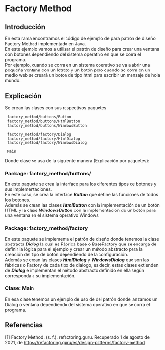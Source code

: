 # Factory Method
## Introducción
En esta rama encontramos el código de ejemplo de para patrón de diseño Factory Method implementado en Java.<br>
En este ejemplo vamos a utilizar el patrón de diseño para crear una ventana con botones dependiendo del sistema operativo en que se corra el programa.<br>
Por ejemplo, cuando se corra en un sistema operativo se va a abrir una pequeña ventana con un letreto y un botón
pero cuando se corra en un medio web se creará un boton de tipo html para escribir un mensaje de hola mundo.

## Explicación
Se crean las clases con sus respectivos paquetes
```
 factory_method/buttons/Button
 factory_method/buttons/HtmlButton
 factory_method/buttons/WindowsButton
 
 factory_method/factory/Dialog
 factory_method/factory/HtmlDialog
 factory_method/factory/WindowsDialog
 
 Main
```

Donde clase se usa de la siguiente manera (Explicación por paquetes):

### Package: factory_method/buttons/
En este paquete se crea la interface para los diferentes tipos de botones y sus implementaciones.<br>
En este caso, se crea la interface _**Button**_ que define las funciones de todos los botones. <br>
Además se crean las clases _**HtmlButton**_ con la implementación de un botón HTML y la clase 
_**WindowsButton**_ con la implementación de un botón para una ventana en el sistema operativo Windows.

### Package: factory_method/factory
En este paquete se implementa el patrón de diseño donde tenemos la clase abstracta _**Dialog**_ la cual es Fábrica base
o BaseFactory que se encarga de definir la lógica para el ejemplo y crear un método abstracto para la creación del tipo de botón 
dependiendo de la configuración.<br>
Además se crean las clases _**HtmlDialog**_ y _**WindowsDialog**_ que son las fábricas o Factory de cada tipo de dialogo, es decir,
estas clases extienden de _**Dialog**_ e implementan el método abstracto definido en ella según corresponda a su implementación.

### Clase: Main
En esa clase tenemos un ejemplo de uso de del patrón donde lanzamos un Dialog o ventana dependiendo del sistema operativo en que se corra el programa.

## Referencias
[1] Factory Method. (s. f.). refactoring.guru. Recuperado 1 de agosto de 2021, de https://refactoring.guru/es/design-patterns/factory-method
